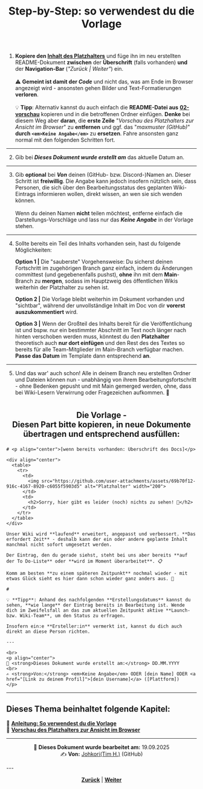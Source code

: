 # <p align="center">Step-by-Step: so verwendest du die Vorlage</p>
<br>

1. **Kopiere den [Inhalt des Platzhalters](#die-vorlage---diesen-part-bitte-kopieren-und-in-neue-dokumente-übertragen)** und füge ihn im neu erstellten README-Dokument **zwischen** der **Überschrift** (falls vorhanden) **und** der **Navigation-Bar** (_"Zurück | Weiter"_) ein. <br><br> <!-- evtl. Screenshot zur Verdeutlichung-->
⚠️ **Gemeint ist damit der _Code_** und nicht das, was am Ende im Browser angezeigt wird - ansonsten gehen Bilder und Text-Formatierungen **verloren**. <br><br> <!-- hier ggf. Screenshot zur Verdeutlichung einfügen--> 
💡 **Tipp**: Alternativ kannst du auch einfach die **README-Datei aus** [**02-vorschau**](/docs/00-willkommen/03-styleguide/00-platzhalter/02-vorschau/README.md) kopieren und in die betroffenen Ordner einfügen. **Denke** bei diesem Weg aber **daran**, die **erste Zeile** "_Vorschau des Platzhalters zur Ansicht im Browser_" zu **entfernen** und ggf. das "_maxmuster (GitHub)_" <strong>durch `<em>Keine Angabe</em>`</strong> zu **ersetzen**. Fahre ansonsten ganz normal mit den folgenden Schritten fort.

---

2. Gib bei **_Dieses Dokument wurde erstellt am_** das aktuelle Datum an.

---

3. Gib **optional** bei **_Von_** deinen (GitHub- bzw. Discord-)Namen an. Dieser Schritt ist **freiwillig**. Die Angabe kann jedoch insofern nützlich sein, dass Personen, die sich über den Bearbeitungsstatus des geplanten Wiki-Eintrags informieren wollen, direkt wissen, an wen sie sich wenden können. <br><br> Wenn du deinen Namen **nicht** teilen möchtest, entferne einfach die Darstellungs-Vorschläge und lass nur das **_Keine Angabe_** in der Vorlage stehen. 
<!-- bei Christoph nachfragen, ob öffentliche Angabe des Discord-Namens rechtlich in Ordnung ist -->

---

4. Sollte bereits ein Teil des Inhalts vorhanden sein, hast du folgende Möglichkeiten:

   **Option 1 |** Die "sauberste" Vorgehensweise: Du sicherst deinen Fortschritt im zugehörigen Branch ganz einfach, indem du Änderungen committest (und gegebenenfalls pushst), **ohne** ihn mit dem **Main**-Branch zu **mergen**, sodass im Hauptzweig des öffentlichen Wikis weiterhin der Platzhalter zu sehen ist.

   **Option 2 |** Die Vorlage bleibt weiterhin im Dokument vorhanden und "sichtbar", während der unvollständige Inhalt im Doc von dir **vorerst auszukommentiert** wird.

   **Option 3 |** Wenn der Großteil des Inhalts bereit für die Veröffentlichung ist und bspw. nur ein bestimmter Abschnitt im Text noch länger nach hinten verschoben werden muss, könntest du den **Platzhalter** theoretisch auch **nur dort einfügen** und den Rest des des Textes so bereits für alle Team-Mitglieder im Main-Branch verfügbar machen. **Passe das Datum** im Template dann entsprechend **an**.
   <!--hier evtl. zur Verdeutlichung noch Screenshot, der Option 3 visuell darstellt -->

---

5. Und das war' auch schon! Alle in deinem Branch neu erstellten Ordner und Dateien können nun - unabhängig von ihrem Bearbeitungsfortschritt - ohne Bedenken gepusht und mit Main gemerged werden, ohne, dass bei Wiki-Lesern Verwirrung oder Fragezeichen aufkommen. 🙌

#

## <p align="center">Die Vorlage - <br> Diesen Part bitte kopieren, in neue Dokumente übertragen und entsprechend ausfüllen:</p>

```
# <p align="center">[wenn bereits vorhanden: Überschrift des Docs]</p>

<div align="center">
  <table>
    <tr>
      <td>
        <img src="https://github.com/user-attachments/assets/69b70f12-916c-4167-8920-c6055f5903d5" alt="Platzhalter" width="200">
      </td>
      <td>
        <h2>Sorry, hier gibt es leider (noch) nichts zu sehen! 👀</h2>
      </td>
    </tr>
  </table>
</div>

Unser Wiki wird **laufend** erweitert, angepasst und verbessert. **Das erfordert Zeit** - deshalb kann der ein oder andere geplante Inhalt manchmal nicht sofort umgesetzt werden.

Der Eintrag, den du gerade siehst, steht bei uns aber bereits **auf der To Do-Liste** oder **wird im Moment überarbeitet**. 📋

Komm am besten **zu einem späteren Zeitpunkt** nochmal wieder - mit etwas Glück sieht es hier dann schon wieder ganz anders aus. 🚀

#

💡 **Tipp**: Anhand des nachfolgenden **Erstellungsdatums** kannst du sehen, **wie lange** der Eintrag bereits in Bearbeitung ist. Wende dich im Zweifelsfall an das zum aktuellen Zeitpunkt aktive **Launch- bzw. Wiki-Team**, um den Status zu erfragen.

Insofern ein:e **Ersteller:in** vermerkt ist, kannst du dich auch direkt an diese Person richten.

---

<br>
<p align="center">
📅 <strong>Dieses Dokument wurde erstellt am:</strong> DD.MM.YYYY
<br>
✍️ <strong>Von:</strong> <em>Keine Angabe</em> ODER [dein Name] ODER <a href="[Link zu deinem Profil]">[dein Username]</a> ([Plattform])
</p>
```
---

**Dieses Thema beinhaltet folgende Kapitel:**
---

🔹 [**Anleitung: So verwendest du die Vorlage**](/docs/00-willkommen/03-styleguide/00-platzhalter/01-anleitung/README.md)<br>
🔹 [**Vorschau des Platzhalters zur Ansicht im Browser**](/docs/00-willkommen/03-styleguide/00-platzhalter/02-vorschau/README.md)

---

<p align="center">
📅 <strong>Dieses Dokument wurde bearbeitet am:</strong> 19.09.2025
<br>
✍️ <strong>Von:</strong> <a href="https://github.com/johkori">Johkori(Tim H.)</a> (GitHub)
</p>
---
<p align="center">
<a href="/docs/00-willkommen/01-leitfaden/README.md"><strong>Zurück</strong></a> | 
<a href="/docs/00-willkommen/03-styleguide/README.md"><strong>Weiter</strong></a>
</p>
